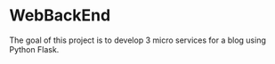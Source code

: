 # WebBackEnd
The goal of this project is to develop 3 micro services for a blog using Python Flask.

